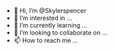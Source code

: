 

















- 👋 Hi, I’m @Skylerspencer
- 👀 I’m interested in ...
- 🌱 I’m currently learning ...
- 💞️ I’m looking to collaborate on ...
- 📫 How to reach me ...

<!---
Skylerspencer/Skylerspencer is a ✨ special ✨ repository because its `README.md` (this file) appears on your GitHub profile.
You can click the Preview link to take a look at your changes.
--->
